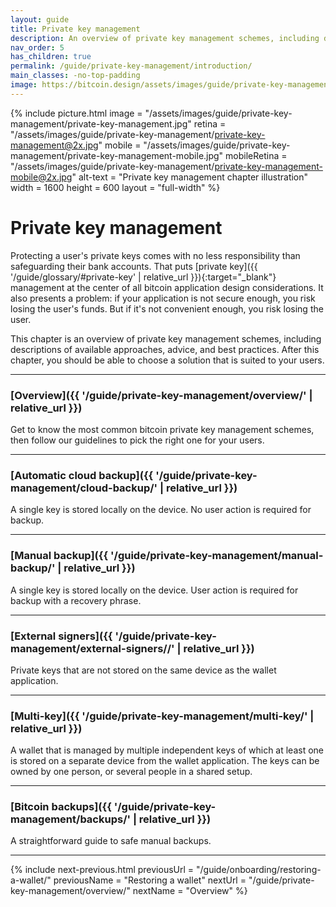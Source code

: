 ```yaml
---
layout: guide
title: Private key management
description: An overview of private key management schemes, including descriptions of available approaches, some advice and best practices.
nav_order: 5
has_children: true
permalink: /guide/private-key-management/introduction/
main_classes: -no-top-padding
image: https://bitcoin.design/assets/images/guide/private-key-management/private-key-management-preview.jpg
---
```


<!--

Editor's notes

A brief introduction and summary of all pages in this section. The idea is that readers
scan this page to get an overview of the section and then decide which topics to dive into.

Illustration sources

https://www.figma.com/community/file/995256542920917246/BDG---Private-key-management-illustrations

-->

{% include picture.html
   image = "/assets/images/guide/private-key-management/private-key-management.jpg"
   retina = "/assets/images/guide/private-key-management/private-key-management@2x.jpg"
   mobile = "/assets/images/guide/private-key-management/private-key-management-mobile.jpg"
   mobileRetina = "/assets/images/guide/private-key-management/private-key-management-mobile@2x.jpg"
   alt-text = "Private key management chapter illustration"
   width = 1600
   height = 600
   layout = "full-width"
%}

# Private key management

Protecting a user's private keys comes with no less responsibility than safeguarding their bank accounts. That puts [private key]({{ '/guide/glossary/#private-key' | relative_url }}){:target="_blank"} management at the center of all bitcoin application design considerations. It also presents a problem: if your application is not secure enough, you risk losing the user's funds. But if it's not convenient enough, you risk losing the user.

This chapter is an overview of private key management schemes, including descriptions of available approaches, advice, and best practices. After this chapter, you should be able to choose a solution that is suited to your users.

---

###  [Overview]({{ '/guide/private-key-management/overview/' | relative_url }})

Get to know the most common bitcoin private key management schemes, then follow our guidelines to pick the right one for your users.

---

### [Automatic cloud backup]({{ '/guide/private-key-management/cloud-backup/' | relative_url }})

A single key is stored locally on the device. No user action is required for backup.

---

### [Manual backup]({{ '/guide/private-key-management/manual-backup/' | relative_url }})

A single key is stored locally on the device. User action is required for backup with a recovery phrase.

---

### [External signers]({{ '/guide/private-key-management/external-signers//' | relative_url }})

Private keys that are not stored on the same device as the wallet application.

---

### [Multi-key]({{ '/guide/private-key-management/multi-key/' | relative_url }})

A wallet that is managed by multiple independent keys of which at least one is stored on a separate device from the wallet application. The keys can be owned by one person, or several people in a shared setup.

---

### [Bitcoin backups]({{ '/guide/private-key-management/backups/' | relative_url }})

A straightforward guide to safe manual backups.

---

{% include next-previous.html
   previousUrl = "/guide/onboarding/restoring-a-wallet/"
   previousName = "Restoring a wallet"
   nextUrl = "/guide/private-key-management/overview/"
   nextName = "Overview"
%}
